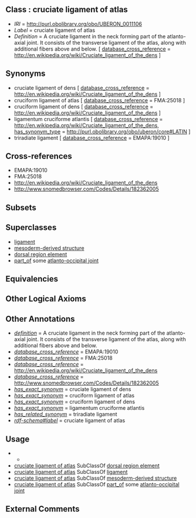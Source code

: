 
## Class : cruciate ligament of atlas

 * *IRI* = http://purl.obolibrary.org/obo/UBERON_0011106
 * *Label* = cruciate ligament of atlas
 * *Definition* = A cruciate ligament in the neck forming part of the atlanto-axial joint. It consists of the transverse ligament of the atlas, along with additional fibers above and below. [ [database_cross_reference](../../ef/oboInOwl#hasDbXref.md) = http://en.wikipedia.org/wiki/Cruciate_ligament_of_the_dens ]

## Synonyms

 * cruciate ligament of dens [ [database_cross_reference](../../ef/oboInOwl#hasDbXref.md) = http://en.wikipedia.org/wiki/Cruciate_ligament_of_the_dens ]
 * cruciform ligament of atlas [ [database_cross_reference](../../ef/oboInOwl#hasDbXref.md) = FMA:25018 ]
 * cruciform ligament of dens [ [database_cross_reference](../../ef/oboInOwl#hasDbXref.md) = http://en.wikipedia.org/wiki/Cruciate_ligament_of_the_dens ]
 * ligamentum cruciforme atlantis [ [database_cross_reference](../../ef/oboInOwl#hasDbXref.md) = http://en.wikipedia.org/wiki/Cruciate_ligament_of_the_dens, [has_synonym_type](../../pe/oboInOwl#hasSynonymType.md) = http://purl.obolibrary.org/obo/uberon/core#LATIN ]
 * triradiate ligament [ [database_cross_reference](../../ef/oboInOwl#hasDbXref.md) = EMAPA:19010 ]

## Cross-references

 * EMAPA:19010
 * FMA:25018
 * http://en.wikipedia.org/wiki/Cruciate_ligament_of_the_dens
 * http://www.snomedbrowser.com/Codes/Details/182362005

## Subsets


## Superclasses

 * [ligament](../../UBERON/11/UBERON_0000211.md)
 * [mesoderm-derived structure](../../UBERON/20/UBERON_0004120.md)
 * [dorsal region element](../../UBERON/74/UBERON_0005174.md)
 * [part_of](../../BFO/50/BFO_0000050.md) some [atlanto-occipital joint](../../UBERON/20/UBERON_0000220.md)

## Equivalencies


## Other Logical Axioms


## Other Annotations

 * *[definition](../../IAO/15/IAO_0000115.md)* = A cruciate ligament in the neck forming part of the atlanto-axial joint. It consists of the transverse ligament of the atlas, along with additional fibers above and below.
 * *[database_cross_reference](../../ef/oboInOwl#hasDbXref.md)* = EMAPA:19010
 * *[database_cross_reference](../../ef/oboInOwl#hasDbXref.md)* = FMA:25018
 * *[database_cross_reference](../../ef/oboInOwl#hasDbXref.md)* = http://en.wikipedia.org/wiki/Cruciate_ligament_of_the_dens
 * *[database_cross_reference](../../ef/oboInOwl#hasDbXref.md)* = http://www.snomedbrowser.com/Codes/Details/182362005
 * *[has_exact_synonym](../../ym/oboInOwl#hasExactSynonym.md)* = cruciate ligament of dens
 * *[has_exact_synonym](../../ym/oboInOwl#hasExactSynonym.md)* = cruciform ligament of atlas
 * *[has_exact_synonym](../../ym/oboInOwl#hasExactSynonym.md)* = cruciform ligament of dens
 * *[has_exact_synonym](../../ym/oboInOwl#hasExactSynonym.md)* = ligamentum cruciforme atlantis
 * *[has_related_synonym](../../ym/oboInOwl#hasRelatedSynonym.md)* = triradiate ligament
 * *[rdf-schema#label](../../el/rdf-schema#label.md)* = cruciate ligament of atlas

## Usage

 * -
 * [cruciate ligament of atlas](../../UBERON/06/UBERON_0011106.md) SubClassOf [dorsal region element](../../UBERON/74/UBERON_0005174.md)
 * [cruciate ligament of atlas](../../UBERON/06/UBERON_0011106.md) SubClassOf [ligament](../../UBERON/11/UBERON_0000211.md)
 * [cruciate ligament of atlas](../../UBERON/06/UBERON_0011106.md) SubClassOf [mesoderm-derived structure](../../UBERON/20/UBERON_0004120.md)
 * [cruciate ligament of atlas](../../UBERON/06/UBERON_0011106.md) SubClassOf [part_of](../../BFO/50/BFO_0000050.md) some [atlanto-occipital joint](../../UBERON/20/UBERON_0000220.md)

## External Comments

